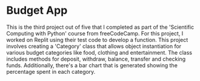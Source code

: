 # Budget App

This is the third project out of five that I completed as part of the 'Scientific Computing with Python' course from freeCodeCamp. For this project, I worked on Replit using their test code to develop a function. This project involves creating a 'Category' class that allows object instantiation for various budget categories like food, clothing and entertainment. The class includes methods for deposit, withdraw, balance, transfer and checking funds. Additionally, there's a bar chart that is generated showing the percentage spent in each category.
